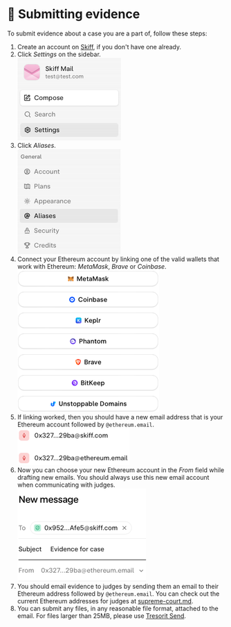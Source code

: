 # 📧 Submitting evidence

To submit evidence about a case you are a part of, follow these steps:

1. Create an account on [Skiff](https://skiff.com), if you don't have one already.
2. Click _Settings_ on the sidebar.\
   ![](<../.gitbook/assets/Screenshot 2023-01-10 at 4.43.12 PM.png>)
3. Click _Aliases_.\
   ![](<../.gitbook/assets/Screenshot 2023-01-10 at 4.45.16 PM.png>)
4. Connect your Ethereum account by linking one of the valid wallets that work with Ethereum: _MetaMask_, _Brave_ or _Coinbase_.\
   ![](<../.gitbook/assets/Screenshot 2023-01-10 at 4.46.57 PM.png>)
5. If linking worked, then you should have a new email address that is your Ethereum account followed by `@ethereum.email`.\
   ![](<../.gitbook/assets/Screenshot 2023-01-10 at 4.48.04 PM.png>)
6. Now you can choose your new Ethereum account in the _From_ field while drafting new emails. You should always use this new email account when communicating with judges.\
   ![](<../.gitbook/assets/Screenshot 2023-01-10 at 4.51.46 PM.png>)
7. You should email evidence to judges by sending them an email to their Ethereum address followed by `@ethereum.email`. You can check out the current Ethereum addresses for judges at [supreme-court.md](../jurisdiction/supreme-court.md "mention").
8. You can submit any files, in any reasonable file format, attached to the email. For files larger than 25MB, please use [Tresorit Send](https://send.tresorit.com).
